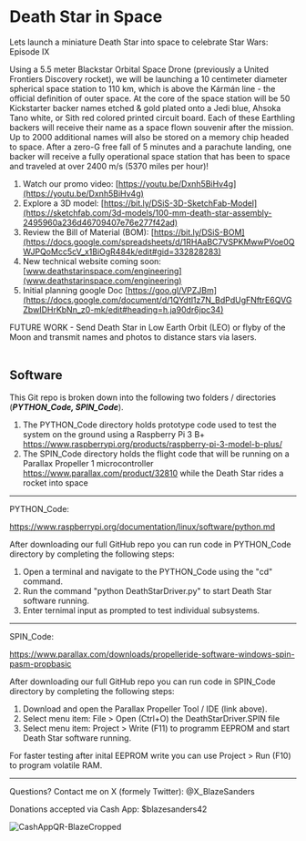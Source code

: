 # Death Star in Space
Lets launch a miniature Death Star into space to celebrate Star Wars: Episode IX

Using a 5.5 meter Blackstar Orbital Space Drone (previously a United Frontiers Discovery rocket), we will be launching a 10 centimeter diameter spherical space station to 110 km, which is above the Kármán line - the official definition of outer space. At the core of the space station will be 50 Kickstarter backer names etched & gold plated onto a Jedi blue, Ahsoka Tano white, or Sith red colored printed circuit board. Each of these Earthling backers will receive their name as a space flown souvenir after the mission. Up to 2000 additional names will also be stored on a memory chip headed to space. After a zero-G free fall of 5 minutes and a parachute landing, one backer will receive a fully operational space station that has been to space and traveled at over 2400 m/s (5370 miles per hour)!  

1. Watch our promo video: [https://youtu.be/Dxnh5BiHv4g](https://youtu.be/Dxnh5BiHv4g) 
2. Explore a 3D model: [https://bit.ly/DSiS-3D-SketchFab-Model](https://sketchfab.com/3d-models/100-mm-death-star-assembly-2495960a236d46709407e76e277f42ad)
3. Review the Bill of Material (BOM): [https://bit.ly/DSiS-BOM](https://docs.google.com/spreadsheets/d/1RHAaBC7VSPKMwwPVoe0QWJPQoMcc5cV_x1BiOgR484k/edit#gid=332828283)
4. New technical website coming soon: [www.deathstarinspace.com/engineering](www.deathstarinspace.com/engineering) 
5. Initial planning google Doc [https://goo.gl/VPZJBm](https://docs.google.com/document/d/1QYdtl1z7N_BdPdUgFNftrE6QVGZbwIDHrKbNn_z0-mk/edit#heading=h.ja90dr6jpc34)

FUTURE WORK - Send Death Star in Low Earth Orbit (LEO) or flyby of the Moon and transmit names and photos to distance stars via lasers. <br> <br>

## Software

This Git repo is broken down into the following two folders / directories (***PYTHON_Code, SPIN_Code***). 
1. The PYTHON_Code directory holds prototype code used to test the system on the ground using a Raspberry Pi 3 B+ https://www.raspberrypi.org/products/raspberry-pi-3-model-b-plus/
2. The SPIN_Code directory holds the flight code that will be running on a Parallax Propeller 1 microcontroller https://www.parallax.com/product/32810 while the Death Star rides a rocket into space

***

PYTHON_Code: 

https://www.raspberrypi.org/documentation/linux/software/python.md

After downloading our full GitHub repo you can run code in PYTHON_Code directory by completing the following steps:
1. Open a terminal and navigate to the PYTHON_Code using the "cd" command.
2. Run the command "python DeathStarDriver.py" to start Death Star software running.
3. Enter ternimal input as prompted to test individual subsystems. 

*** 

SPIN_Code: 

https://www.parallax.com/downloads/propelleride-software-windows-spin-pasm-propbasic

After downloading our full GitHub repo you can run code in SPIN_Code directory by completing the following steps:
1. Download and open the Parallax Propeller Tool / IDE (link above).
2. Select menu item: File > Open (Ctrl+O) the DeathStarDriver.SPIN file
3. Select menu item: Project > Write (F11) to programm EEPROM and start Death Star software running. 

For faster testing after inital EEPROM write you can use Project > Run (F10) to program volatile RAM.

***

Questions? Contact me on X (formely Twitter): @X_BlazeSanders <br> 

Donations accepted via Cash App: $blazesanders42 

![CashAppQR-BlazeCropped](https://github.com/OpenSourceIronman/DeathStarInSpace/assets/28512994/ffe3e3be-d0be-4a93-8adf-7dedd0d704f9)

